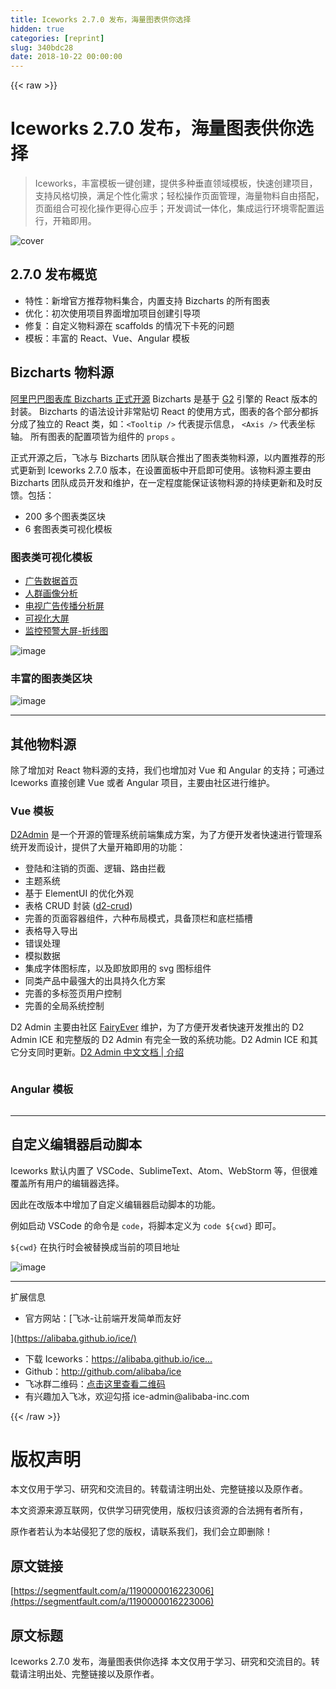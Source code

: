 ```yaml
---
title: Iceworks 2.7.0 发布，海量图表供你选择
hidden: true
categories: [reprint]
slug: 340bdc28
date: 2018-10-22 00:00:00
---
```


{{< raw >}}

                    
<h1 id="articleHeader0">Iceworks 2.7.0 发布，海量图表供你选择</h1>
<blockquote>Iceworks，丰富模板一键创建，提供多种垂直领域模板，快速创建项目，支持风格切换，满足个性化需求；轻松操作页面管理，海量物料自由搭配，页面组合可视化操作更得心应手；开发调试一体化，集成运行环境零配置运行，开箱即用。</blockquote>
<p><span class="img-wrap"><img src="https://static.alili.tech/img/remote/1460000016223009?w=2848&amp;h=1408" src="https://static.alili.tech/img/remote/1460000016223009?w=2848&amp;h=1408" alt="cover" title="cover" style="cursor: pointer; display: inline;"></span></p>
<h2 id="articleHeader1">2.7.0 发布概览</h2>
<ul>
<li>特性：新增官方推荐物料集合，内置支持 Bizcharts 的所有图表</li>
<li>优化：初次使用项目界面增加项目创建引导项</li>
<li>修复：自定义物料源在 scaffolds 的情况下卡死的问题</li>
<li>模板：丰富的 React、Vue、Angular 模板</li>
</ul>
<h2 id="articleHeader2">Bizcharts 物料源</h2>
<p><a href="https://juejin.im/post/5b847de8f265da4340158800" rel="nofollow noreferrer" target="_blank">阿里巴巴图表库 Bizcharts 正式开源</a> Bizcharts 是基于 <a href="https://antv.alipay.com/zh-cn/g2/3.x/index.html" rel="nofollow noreferrer" target="_blank">G2</a> 引擎的 React 版本的封装。 Bizcharts 的语法设计非常贴切 React 的使用方式，图表的各个部分都拆分成了独立的 React 类，如：<code>&lt;Tooltip /&gt;</code> 代表提示信息， <code>&lt;Axis /&gt;</code> 代表坐标轴。 所有图表的配置项皆为组件的 <code>props</code> 。</p>
<p>正式开源之后，飞冰与 Bizcharts 团队联合推出了图表类物料源，以内置推荐的形式更新到 Iceworks 2.7.0 版本，在设置面板中开启即可使用。该物料源主要由 Bizcharts 团队成员开发和维护，在一定程度能保证该物料源的持续更新和及时反馈。包括：</p>
<ul>
<li>200 多个图表类区块</li>
<li>6 套图表类可视化模板</li>
</ul>
<h3 id="articleHeader3">图表类可视化模板</h3>
<ul>
<li><a href="https://g.alicdn.com/bizcharts-material/scaffold-ad/0.0.5/index.html#/" rel="nofollow noreferrer" target="_blank">广告数据首页</a></li>
<li><a href="https://g.alicdn.com/bizcharts-material/scaffold-cira-crowd/0.0.6/index.html#/" rel="nofollow noreferrer" target="_blank">人群画像分析</a></li>
<li><a href="https://g.alicdn.com/bizcharts-material/2016-olympic-nbc/0.0.6/index.html#/" rel="nofollow noreferrer" target="_blank">电视广告传播分析屏</a></li>
<li><a href="https://g.alicdn.com/bizcharts-material/scaffold-screen-demo/0.0.3/index.html#/" rel="nofollow noreferrer" target="_blank">可视化大屏</a></li>
<li><a href="https://g.alicdn.com/bizcharts-material/scaffold-screen-demo/0.0.3/index.html#/" rel="nofollow noreferrer" target="_blank">监控预警大屏-折线图</a></li>
</ul>
<p><span class="img-wrap"><img src="https://static.alili.tech/img/remote/1460000016223010?w=1908&amp;h=1368" del-src="https://static.alili.tech/v-5bbf1b3b/global/img/squares.svg" alt="image" title="image" style="cursor: pointer;"></span></p>
<h3 id="articleHeader4">丰富的图表类区块</h3>
<p><span class="img-wrap"><img src="https://static.alili.tech/img/remote/1460000016223011?w=1908&amp;h=1368" src="https://static.alili.tech/img/remote/1460000016223011?w=1908&amp;h=1368" alt="image" title="image" style="cursor: pointer; display: inline;"></span></p>
<hr>
<h2 id="articleHeader5">其他物料源</h2>
<p>除了增加对 React 物料源的支持，我们也增加对 Vue 和 Angular 的支持；可通过 Iceworks 直接创建 Vue 或者 Angular 项目，主要由社区进行维护。</p>
<h3 id="articleHeader6">Vue 模板</h3>
<p><a href="https://github.com/d2-projects/d2-admin" rel="nofollow noreferrer" target="_blank">D2Admin</a> 是一个开源的管理系统前端集成方案，为了方便开发者快速进行管理系统开发而设计，提供了大量开箱即用的功能：</p>
<ul>
<li>登陆和注销的页面、逻辑、路由拦截</li>
<li>主题系统</li>
<li>基于 ElementUI 的优化外观</li>
<li>表格 CRUD 封装 (<a href="https://github.com/d2-projects/d2-crud" rel="nofollow noreferrer" target="_blank">d2-crud</a>)</li>
<li>完善的页面容器组件，六种布局模式，具备顶栏和底栏插槽</li>
<li>表格导入导出</li>
<li>错误处理</li>
<li>模拟数据</li>
<li>集成字体图标库，以及即放即用的 svg 图标组件</li>
<li>同类产品中最强大的出具持久化方案</li>
<li>完善的多标签页用户控制</li>
<li>完善的全局系统控制</li>
</ul>
<p>D2 Admin 主要由社区 <a href="https://github.com/FairyEver" rel="nofollow noreferrer" target="_blank">FairyEver</a> 维护，为了方便开发者快速开发推出的 D2 Admin ICE 和完整版的 D2 Admin 有完全一致的系统功能。D2 Admin ICE 和其它分支同时更新。<a href="http://app.d3collection.cn/d2-admin-doc/lastest/zh/learn-guide/" rel="nofollow noreferrer" target="_blank">D2 Admin 中文文档 | 介绍</a></p>
<p><span class="img-wrap"><img src="https://static.alili.tech/img/remote/1460000016223012?w=1908&amp;h=1368" src="https://static.alili.tech/img/remote/1460000016223012?w=1908&amp;h=1368" alt="" title="" style="cursor: pointer; display: inline;"></span></p>
<h3 id="articleHeader7">Angular 模板</h3>
<p><span class="img-wrap"><img src="https://static.alili.tech/img/remote/1460000016223013?w=1908&amp;h=1368" src="https://static.alili.tech/img/remote/1460000016223013?w=1908&amp;h=1368" alt="" title="" style="cursor: pointer; display: inline;"></span></p>
<hr>
<h2 id="articleHeader8">自定义编辑器启动脚本</h2>
<p>Iceworks 默认内置了 VSCode、SublimeText、Atom、WebStorm 等，但很难覆盖所有用户的编辑器选择。</p>
<p>因此在改版本中增加了自定义编辑器启动脚本的功能。</p>
<p>例如启动 VSCode 的命令是 <code>code</code>，将脚本定义为 <code>code ${cwd}</code> 即可。</p>
<p><code>${cwd}</code> 在执行时会被替换成当前的项目地址</p>
<p><span class="img-wrap"><img src="https://static.alili.tech/img/remote/1460000016223014" src="https://static.alili.tech/img/remote/1460000016223014" alt="image" title="image" style="cursor: pointer; display: inline;"></span></p>
<hr>
<p>扩展信息</p>
<ul><li>官方网站：[飞冰-让前端开发简单而友好</li></ul>
<p>](<a href="https://alibaba.github.io/ice/)" rel="nofollow noreferrer" target="_blank">https://alibaba.github.io/ice/)</a></p>
<ul>
<li>下载 Iceworks：<a href="https://alibaba.github.io/ice/iceworks" rel="nofollow noreferrer" target="_blank">https://alibaba.github.io/ice...</a>
</li>
<li>Github：<a href="http://github.com/alibaba/ice" rel="nofollow noreferrer" target="_blank">http://github.com/alibaba/ice</a>
</li>
<li>飞冰群二维码：<a href="http://ice.alicdn.com/assets/images/qrcode.png" rel="nofollow noreferrer" target="_blank">点击这里查看二维码</a>
</li>
<li>有兴趣加入飞冰，欢迎勾搭 ice-admin@alibaba-inc.com</li>
</ul>

                
{{< /raw >}}

# 版权声明
本文仅用于学习、研究和交流目的。转载请注明出处、完整链接以及原作者。 

本文资源来源互联网，仅供学习研究使用，版权归该资源的合法拥有者所有，

原作者若认为本站侵犯了您的版权，请联系我们，我们会立即删除！

## 原文链接
[https://segmentfault.com/a/1190000016223006](https://segmentfault.com/a/1190000016223006)

## 原文标题
Iceworks 2.7.0 发布，海量图表供你选择
本文仅用于学习、研究和交流目的。转载请注明出处、完整链接以及原作者。 
